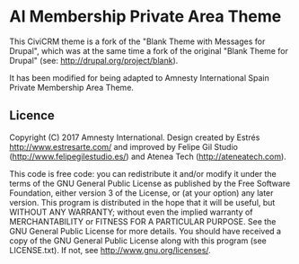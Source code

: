 AI Membership Private Area Theme
=================================

This CiviCRM theme is a fork of the "Blank Theme with Messages for Drupal", which was at the same time a fork of the original "Blank Theme for Drupal" (see: http://drupal.org/project/blank).

It has been modified for being adapted to Amnesty International Spain Private Membership Area Theme.

## Licence

Copyright (C) 2017 Amnesty International. Design created by Estrés http://www.estresarte.com/ and improved by Felipe Gil Studio (http://www.felipegilestudio.es/) and Atenea Tech (http://ateneatech.com).

This code is free code: you can redistribute it and/or modify it under the terms of the GNU General Public License as published by the Free Software Foundation, either version 3 of the License, or (at your option) any later version. This program is distributed in the hope that it will be useful, but WITHOUT ANY WARRANTY; without even the implied warranty of MERCHANTABILITY or FITNESS FOR A PARTICULAR PURPOSE. See the GNU General Public License for more details. You should have received a copy of the GNU General Public License along with this program (see LICENSE.txt). If not, see http://www.gnu.org/licenses/.
